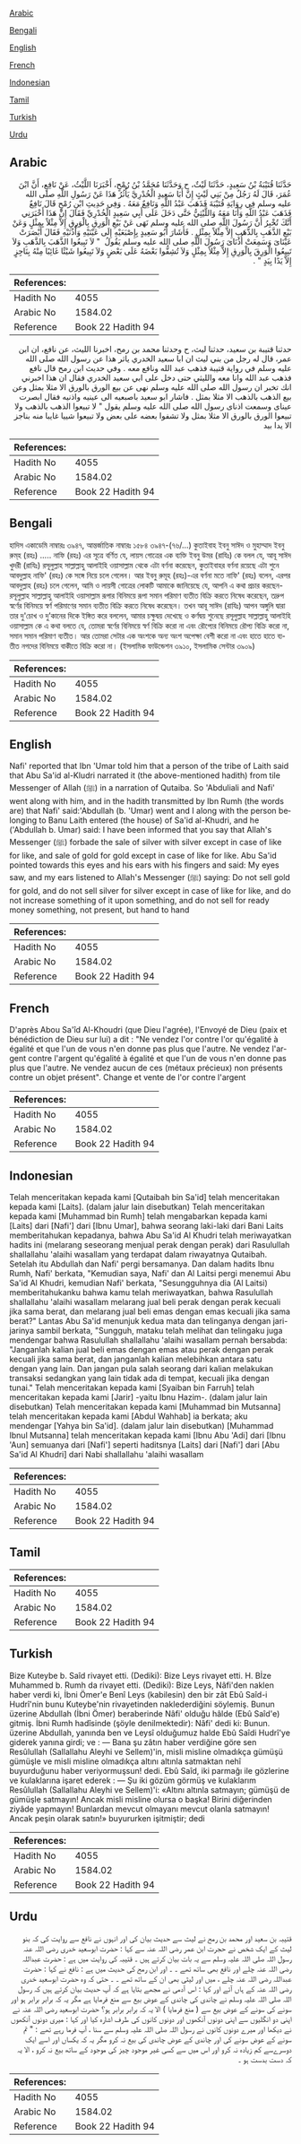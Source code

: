 [Arabic](#arabic)

[Bengali](#bengali)

[English](#english)

[French](#french)

[Indonesian](#indonesian)

[Tamil](#tamil)

[Turkish](#turkish)

[Urdu](#urdu)

## Arabic


<div dir="rtl" lang="ar" style={{fontSize:'larger',backgroundColor:'#f8f9fa',padding:20}}>
حَدَّثَنَا قُتَيْبَةُ بْنُ سَعِيدٍ، حَدَّثَنَا لَيْثٌ، ح وَحَدَّثَنَا مُحَمَّدُ بْنُ رُمْحٍ، أَخْبَرَنَا اللَّيْثُ، عَنْ نَافِعٍ، أَنَّ ابْنَ عُمَرَ، قَالَ لَهُ رَجُلٌ مِنْ بَنِي لَيْثٍ إِنَّ أَبَا سَعِيدٍ الْخُدْرِيَّ يَأْثُرُ هَذَا عَنْ رَسُولِ اللَّهِ صلى الله عليه وسلم فِي رِوَايَةِ قُتَيْبَةَ فَذَهَبَ عَبْدُ اللَّهِ وَنَافِعٌ مَعَهُ ‏.‏ وَفِي حَدِيثِ ابْنِ رُمْحٍ قَالَ نَافِعٌ فَذَهَبَ عَبْدُ اللَّهِ وَأَنَا مَعَهُ وَاللَّيْثِيُّ حَتَّى دَخَلَ عَلَى أَبِي سَعِيدٍ الْخُدْرِيِّ فَقَالَ إِنَّ هَذَا أَخْبَرَنِي أَنَّكَ تُخْبِرُ أَنَّ رَسُولَ اللَّهِ صلى الله عليه وسلم نَهَى عَنْ بَيْعِ الْوَرِقِ بِالْوَرِقِ إِلاَّ مِثْلاً بِمِثْلٍ وَعَنْ بَيْعِ الذَّهَبِ بِالذَّهَبِ إِلاَّ مِثْلاً بِمِثْلٍ ‏.‏ فَأَشَارَ أَبُو سَعِيدٍ بِإِصْبَعَيْهِ إِلَى عَيْنَيْهِ وَأُذُنَيْهِ فَقَالَ أَبْصَرَتْ عَيْنَاىَ وَسَمِعَتْ أُذُنَاىَ رَسُولَ اللَّهِ صلى الله عليه وسلم يَقُولُ ‏ "‏ لاَ تَبِيعُوا الذَّهَبَ بِالذَّهَبِ وَلاَ تَبِيعُوا الْوَرِقَ بِالْوَرِقِ إِلاَّ مِثْلاً بِمِثْلٍ وَلاَ تُشِفُّوا بَعْضَهُ عَلَى بَعْضٍ وَلاَ تَبِيعُوا شَيْئًا غَائِبًا مِنْهُ بِنَاجِزٍ إِلاَّ يَدًا بِيَدٍ ‏"‏ ‏.‏
</div>
<div style={{backgroundColor:'#f8f9fa',padding:20, marginBottom: 10}}><table> <thead> <tr> <th>References:</th> <th></th> </tr> </thead> <tbody><tr><td>Hadith No</td><td>4055</td></tr><tr><td>Arabic No</td><td>1584.02</td></tr><tr><td>Reference</td><td>Book 22 Hadith 94</td></tr></tbody></table></div>


<div dir="rtl" lang="ar" style={{fontSize:'larger',backgroundColor:'#f8f9fa',padding:20}}>
حدثنا قتيبة بن سعيد، حدثنا ليث، ح وحدثنا محمد بن رمح، اخبرنا الليث، عن نافع، ان ابن عمر، قال له رجل من بني ليث ان ابا سعيد الخدري ياثر هذا عن رسول الله صلى الله عليه وسلم في رواية قتيبة فذهب عبد الله ونافع معه . وفي حديث ابن رمح قال نافع فذهب عبد الله وانا معه والليثي حتى دخل على ابي سعيد الخدري فقال ان هذا اخبرني انك تخبر ان رسول الله صلى الله عليه وسلم نهى عن بيع الورق بالورق الا مثلا بمثل وعن بيع الذهب بالذهب الا مثلا بمثل . فاشار ابو سعيد باصبعيه الى عينيه واذنيه فقال ابصرت عيناى وسمعت اذناى رسول الله صلى الله عليه وسلم يقول " لا تبيعوا الذهب بالذهب ولا تبيعوا الورق بالورق الا مثلا بمثل ولا تشفوا بعضه على بعض ولا تبيعوا شييا غايبا منه بناجز الا يدا بيد
</div>
<div style={{backgroundColor:'#f8f9fa',padding:20, marginBottom: 10}}><table> <thead> <tr> <th>References:</th> <th></th> </tr> </thead> <tbody><tr><td>Hadith No</td><td>4055</td></tr><tr><td>Arabic No</td><td>1584.02</td></tr><tr><td>Reference</td><td>Book 22 Hadith 94</td></tr></tbody></table></div>

## Bengali


<div dir="ltr" lang="bn" style={{fontSize:'larger',backgroundColor:'#f8f9fa',padding:20}}>
হাদিস একাডেমি নাম্বারঃ ৩৯৪৭, আন্তর্জাতিক নাম্বারঃ ১৫৮৪ ৩৯৪৭-(৭৬/...) কুতাইবাহ ইবনু সাঈদ ও মুহাম্মাদ ইবনু রুম্‌হ (রহঃ) ..... নাফি (রহঃ) এর সূত্রে বর্ণিত যে, লায়স গোত্রের এক ব্যক্তি ইবনু উমর (রাযিঃ) কে বলল যে, আবূ সাঈদ খুদরী (রাযিঃ) রসূলুল্লাহ সাল্লাল্লাহু আলাইহি ওয়াসাল্লাম থেকে এটা বর্ণনা করেছেন, কুতাইবাহর বর্ণনা রয়েছে এটা শুনে আবদুল্লাহ নাফি' (রহঃ) কে সঙ্গে নিয়ে চলে গেলেন। আর ইবনু রুমূহ (রহঃ)-এর বর্ণনা মতে নাফি' (রহঃ) বলেন, এরপর আবদুল্লাহ (রহঃ) চলে গেলেন, আমি ও লায়সী গোত্রের লোকটি আমাকে জানিয়েছে যে, আপনি এ কথা প্রচার করছেন- রসূলুল্লাহ সাল্লাল্লাহু আলাইহি ওয়াসাল্লাম রূপার বিনিময়ে রূপা সমান পরিমাণ ব্যতীত বিক্রি করতে নিষেধ করেছেন, তদ্রুপ স্বর্ণের বিনিময়ে স্বর্ণ পরিমাণের সমান ব্যতীত বিক্রি করতে নিষেধ করেছেন। তখন আবূ সাঈদ (রাযিঃ) আপন অঙ্গুলি দ্বারা তার দু'চোখ ও দু’কানের দিকে ইঙ্গিত করে বললেন, আমার চক্ষুদ্বয় দেখেছে ও কর্ণদ্বয় শুনেছে রসূলুল্লাহ সাল্লাল্লাহু আলাইহি ওয়াসাল্লাম কে এ কথা বলতে যে, তোমরা স্বর্ণের বিনিময়ে স্বর্ণ বিক্রি করো না এবং রৌপ্যের বিনিময়ে রৌপ্য বিক্রি করো না, সমান সমান পরিমাণ ব্যতীত। আর তোমরা সেটার এক অংশকে অন্য অংশ অপেক্ষা বেশী করো না এবং হাতে হাতে ব্যতীত নগদের বিনিময়ে বাকীতে বিক্রি করো না। (ইসলামিক ফাউন্ডেশন ৩৯১০, ইসলামিক সেন্টার ৩৯০৯)
</div>
<div style={{backgroundColor:'#f8f9fa',padding:20, marginBottom: 10}}><table> <thead> <tr> <th>References:</th> <th></th> </tr> </thead> <tbody><tr><td>Hadith No</td><td>4055</td></tr><tr><td>Arabic No</td><td>1584.02</td></tr><tr><td>Reference</td><td>Book 22 Hadith 94</td></tr></tbody></table></div>

## English


<div dir="ltr" lang="en" style={{fontSize:'larger',backgroundColor:'#f8f9fa',padding:20}}>
Nafi' reported that Ibn 'Umar told him that a person of the tribe of Laith said that Abu Sa'id al-Kludri narrated it (the above-mentioned hadith) from tile Messenger of Allah (ﷺ) in a narration of Qutaiba. So 'Abduliali and Nafi' went along with him, and in the hadith transmitted by Ibn Rumh (the words are) that Nafi' said:'Abdullah (b. 'Umar) went and I along with the person belonging to Banu Laith entered (the house) of Sa'id al-Khudri, and he ('Abdullah b. Umar) said: I have been informed that you say that Allah's Messenger (ﷺ) forbade the sale of silver with silver except in case of like for like, and sale of gold for gold except in case of like for like. Abu Sa'id pointed towards this eyes and his ears with his fingers and said: My eyes saw, and my ears listened to Allah's Messenger (ﷺ) saying: Do not sell gold for gold, and do not sell silver for silver except in case of like for like, and do not increase something of it upon something, and do not sell for ready money something, not present, but hand to hand
</div>
<div style={{backgroundColor:'#f8f9fa',padding:20, marginBottom: 10}}><table> <thead> <tr> <th>References:</th> <th></th> </tr> </thead> <tbody><tr><td>Hadith No</td><td>4055</td></tr><tr><td>Arabic No</td><td>1584.02</td></tr><tr><td>Reference</td><td>Book 22 Hadith 94</td></tr></tbody></table></div>

## French


<div dir="ltr" lang="fr" style={{fontSize:'larger',backgroundColor:'#f8f9fa',padding:20}}>
D'après Abou Sa'îd Al-Khoudri (que Dieu l'agrée), l'Envoyé de Dieu (paix et bénédiction de Dieu sur lui) a dit : "Ne vendez l'or contre l'or qu'égalité à égalité et que l'un de vous n'en donne pas plus que l'autre. Ne vendez l'argent contre l'argent qu'égalité à égalité et que l'un de vous n'en donne pas plus que l'autre. Ne vendez aucun de ces (métaux précieux) non présents contre un objet présent". Change et vente de l'or contre l'argent
</div>
<div style={{backgroundColor:'#f8f9fa',padding:20, marginBottom: 10}}><table> <thead> <tr> <th>References:</th> <th></th> </tr> </thead> <tbody><tr><td>Hadith No</td><td>4055</td></tr><tr><td>Arabic No</td><td>1584.02</td></tr><tr><td>Reference</td><td>Book 22 Hadith 94</td></tr></tbody></table></div>

## Indonesian


<div dir="ltr" lang="id" style={{fontSize:'larger',backgroundColor:'#f8f9fa',padding:20}}>
Telah menceritakan kepada kami [Qutaibah bin Sa'id] telah menceritakan kepada kami [Laits]. (dalam jalur lain disebutkan) Telah menceritakan kepada kami [Muhammad bin Rumh] telah mengabarkan kepada kami [Laits] dari [Nafi'] dari [Ibnu Umar], bahwa seorang laki-laki dari Bani Laits memberitahukan kepadanya, bahwa Abu Sa'id Al Khudri telah meriwayatkan hadits ini (melarang seseorang menjual perak dengan perak) dari Rasulullah shallallahu 'alaihi wasallam yang terdapat dalam riwayatnya Qutaibah. Setelah itu Abdullah dan Nafi' pergi bersamanya. Dan dalam hadits Ibnu Rumh, Nafi' berkata, "Kemudian saya, Nafi' dan Al Laitsi pergi menemui Abu Sa'id Al Khudri, kemudian Nafi' berkata, "Sesungguhnya dia (Al Laitsi) memberitahukanku bahwa kamu telah meriwayatkan, bahwa Rasulullah shallallahu 'alaihi wasallam melarang jual beli perak dengan perak kecuali jika sama berat, dan melarang jual beli emas dengan emas kecuali jika sama berat?" Lantas Abu Sa'id menunjuk kedua mata dan telinganya dengan jari-jarinya sambil berkata, "Sungguh, mataku telah melihat dan telingaku juga mendengar bahwa Rasulullah shallallahu 'alaihi wasallam pernah bersabda: "Janganlah kalian jual beli emas dengan emas atau perak dengan perak kecuali jika sama berat, dan janganlah kalian melebihkan antara satu dengan yang lain. Dan jangan pula salah seorang dari kalian melakukan transaksi sedangkan yang lain tidak ada di tempat, kecuali jika dengan tunai." Telah menceritakan kepada kami [Syaiban bin Farruh] telah menceritakan kepada kami [Jarir] -yaitu Ibnu Hazim-. (dalam jalur lain disebutkan) Telah menceritakan kepada kami [Muhammad bin Mutsanna] telah menceritakan kepada kami [Abdul Wahhab] ia berkata; aku mendengar [Yahya bin Sa'id]. (dalam jalur lain disebutkan) [Muhammad Ibnul Mutsanna] telah menceritakan kepada kami [Ibnu Abu 'Adi] dari [Ibnu 'Aun] semuanya dari [Nafi'] seperti haditsnya [Laits] dari [Nafi'] dari [Abu Sa'id Al Khudri] dari Nabi shallallahu 'alaihi wasallam
</div>
<div style={{backgroundColor:'#f8f9fa',padding:20, marginBottom: 10}}><table> <thead> <tr> <th>References:</th> <th></th> </tr> </thead> <tbody><tr><td>Hadith No</td><td>4055</td></tr><tr><td>Arabic No</td><td>1584.02</td></tr><tr><td>Reference</td><td>Book 22 Hadith 94</td></tr></tbody></table></div>

## Tamil


<div dir="ltr" lang="ta" style={{fontSize:'larger',backgroundColor:'#f8f9fa',padding:20}}>

</div>
<div style={{backgroundColor:'#f8f9fa',padding:20, marginBottom: 10}}><table> <thead> <tr> <th>References:</th> <th></th> </tr> </thead> <tbody><tr><td>Hadith No</td><td>4055</td></tr><tr><td>Arabic No</td><td>1584.02</td></tr><tr><td>Reference</td><td>Book 22 Hadith 94</td></tr></tbody></table></div>

## Turkish


<div dir="ltr" lang="tr" style={{fontSize:'larger',backgroundColor:'#f8f9fa',padding:20}}>
Bize Kuteybe b. Saîd rivayet etti. (Dediki): Bize Leys rivayet etti. H. Bİze Muhammed b. Rumh da rivayet etti. (Dediki): Bize Leys, Nâfi'den naklen haber verdi ki, İbni Ömer'e Benî Leys (kabilesin) den bir zât Ebû Saîd-i Hudrî'nin bunu Kuteybe'nin rivayetinden naklederdiğini söylemiş. Bunun üzerine Abdullah (İbni Ömer) beraberinde Nâfi' olduğu hâlde (Ebû Saîd'e) gitmiş. İbni Rumh hadîsinde (şöyle denilmektedir): Nâfi' dedi ki: Bunun. üzerine Abdullah, yanında ben ve Leysî olduğumuz halde Ebû Saîdi Hudrî'ye giderek yanına girdi; ve : — Bana şu zâtın haber verdiğine göre sen Resûlullah (Sallallahu Aleyhi ve Sellem)'in, misli misline olmadıkça gümüşü gümüşle ve misli misline olmadıkça altını altınla satmaktan nehî buyurduğunu haber veriyormuşsun! dedi. Ebû Saîd, iki parmağı ile gözlerine ve kulaklarına işaret ederek : — Şu iki gözüm görmüş ve kulaklarım Resûlullah (Sallallahu Aleyhi ve Sellem)'i: «Altını altınla satmayın; gümüşü de gümüşle satmayın! Ancak misli misline olursa o başka! Birini diğerinden ziyâde yapmayın! Bunlardan mevcut olmayanı mevcut olanla satmayın! Ancak peşin olarak satın!» buyururken işitmiştir; dedi
</div>
<div style={{backgroundColor:'#f8f9fa',padding:20, marginBottom: 10}}><table> <thead> <tr> <th>References:</th> <th></th> </tr> </thead> <tbody><tr><td>Hadith No</td><td>4055</td></tr><tr><td>Arabic No</td><td>1584.02</td></tr><tr><td>Reference</td><td>Book 22 Hadith 94</td></tr></tbody></table></div>

## Urdu


<div dir="rtl" lang="ur" style={{fontSize:'larger',backgroundColor:'#f8f9fa',padding:20}}>
قتیبہ بن سعید اور محمد بن رمح نے لیث سے حدیث بیان کی اور انہوں نے نافع سے روایت کی کہ بنو لیث کے ایک شخص نے حجرت ابن عمر رضی اللہ عنہ سے کہا : حضرت ابوسعید خدری رضی اللہ عنہ رسول اللہ صلی اللہ علیہ وسلم سے یہ بات بیان کرتے ہیں ۔ قتیبہ کی روایت میں ہے : حضرت عبداللہ رضی اللہ عنہ چلے اور نافع بھی ساتھ تھے ۔ ۔ اور ابن رمح کی حدیث میں ہے : نافع نے کہا : حضرت عبداللہ رضی اللہ عنہ چلے ، میں اور لیثی بھی ان کے ساتھ تھے ۔ ۔ حتی کہ وہ حضرت ابوسعید خدری رضی اللہ عنہ کے ہاں آئے اور کہا : اس آدمی نے مجھے بتایا ہے کہ آپ حدیث بیان کرتے ہیں کہ رسول اللہ صلی اللہ علیہ وسلم نے چاندی کی چاندی کے عوض بیع سے منع فرمایا ہے مگر یہ کہ برابر برابر ہو اور سونے کی سونے کے عوض بیع سے ( منع فرمایا ) الا یہ کہ برابر برابر ہو؟ حضرت ابوسعید رضی اللہ عنہ نے اپنی دو انگلیوں سے اپنی دونوں آنکھوں اور دونوں کانوں کی طرف اشارہ کیا اور کہا : میری دونوں آنکھوں نے دیکھا اور میرے دونوں کانوں نے رسول اللہ صلی اللہ علیہ وسلم سے سنا ، آپ فرما رہے تھے : " تم سونے کے عوض سونے کی اور چاندی کے عوض چاندی کی بیع نہ کرو مگر یہ کہ یکساں اور اسے ایک دوسرےسے کم زیادہ نہ کرو اور اس میں سے کسی غیر موجود چیز کی موجود کے ساتھ بیع نہ کرو ، الا یہ کہ دست بدست ہو ۔
</div>
<div style={{backgroundColor:'#f8f9fa',padding:20, marginBottom: 10}}><table> <thead> <tr> <th>References:</th> <th></th> </tr> </thead> <tbody><tr><td>Hadith No</td><td>4055</td></tr><tr><td>Arabic No</td><td>1584.02</td></tr><tr><td>Reference</td><td>Book 22 Hadith 94</td></tr></tbody></table></div>